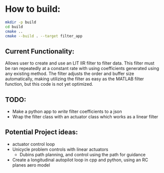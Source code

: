 # How to build:

``` bash
mkdir -p build
cd build
cmake ..
cmake --build . --target filter_app
```

## Current Functionality:

Allows user to create and use an LIT IIR filter to filter data. This filter must be ran repeatedly at a constant rate with using coefficients generated using any existing method.  The filter adjusts the order and buffer size automatically, making utilizing the filter as easy as the MATLAB filter function, but this code is not yet optimized.

## TODO:

- Make a python app to *write* filter coefficients to a json
- Wrap the filter class with an actuator class which works as a linear filter

## Potential Project ideas:

- actuator control loop
- Unicycle problem controls with linear actuators
    - Dubins path planning, and control using the path for guidance
- Create a longitudinal autopilot loop in cpp and python, using an RC planes aero model
